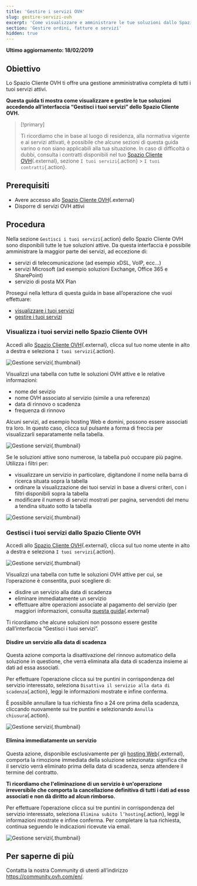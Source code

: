 ```yaml
---
title: 'Gestire i servizi OVH'
slug: gestire-servizi-ovh
excerpt: 'Come visualizzare e amministrare le tue soluzioni dallo Spazio Cliente OVH'
section: 'Gestire ordini, fatture e servizi'
hidden: true
---
```


**Ultimo aggiornamento: 18/02/2019**

## Obiettivo

Lo Spazio Cliente OVH ti offre una gestione amministrativa completa di tutti i tuoi servizi attivi. 

**Questa guida ti mostra come visualizzare e gestire le tue soluzioni accedendo all’interfaccia “Gestisci i tuoi servizi” dello Spazio Cliente OVH.**

> [!primary]
>
> Ti ricordiamo che in base al luogo di residenza, alla normativa vigente e ai servizi attivati, è possibile che alcune sezioni di questa guida varino o non siano applicabili alla tua situazione. In caso di difficoltà o dubbi, consulta i contratti disponibili nel tuo [Spazio Cliente OVH](https://www.ovh.com/auth/?action=gotomanager&from=https://www.ovh.it/&ovhSubsidiary=it){.external}, sezione `I tuoi servizi`{.action} > `I tuoi contratti`{.action}.
>

## Prerequisiti

- Avere accesso allo [Spazio Cliente OVH](https://www.ovh.com/auth/?action=gotomanager&from=https://www.ovh.it/&ovhSubsidiary=it){.external}
- Disporre di servizi OVH attivi

## Procedura

Nella sezione `Gestisci i tuoi servizi`{.action} dello Spazio Cliente OVH sono disponibili tutte le tue soluzioni attive. Da questa interfaccia è possibile amministrare la maggior parte dei servizi, ad eccezione di:

- servizi di telecomunicazione (ad esempio xDSL, VoIP, ecc...)
- servizi Microsoft (ad esempio soluzioni Exchange, Office 365 e SharePoint)
- servizio di posta MX Plan

Prosegui nella lettura di questa guida in base all’operazione che vuoi effettuare:

- [visualizzare i tuoi servizi](./#visualizza-i-tuoi-servizi-nello-spazio-cliente-ovh)
- [gestire i tuoi servizi](./#gestisci-i-tuoi-servizi-dallo-spazio-cliente-ovh)

### Visualizza i tuoi servizi nello Spazio Cliente OVH

Accedi allo [Spazio Cliente OVH](https://www.ovhtelecom.fr/manager/auth/?action=gotomanager){.external}, clicca sul tuo nome utente in alto a destra e seleziona `I tuoi servizi`{.action}.

![Gestione servizi](images/manage-ovh-services-step1.png){.thumbnail}

Visualizzi una tabella con tutte le soluzioni OVH attive e le relative informazioni:

- nome del sevizio
- nome OVH associato al servizio (simile a una referenza)
- data di rinnovo o scadenza
- frequenza di rinnovo

Alcuni servizi, ad esempio hosting Web e domini, possono essere associati tra loro. In questo caso, clicca sul pulsante a forma di freccia per visualizzarli separatamente nella tabella.

![Gestione servizi](images/manage-ovh-services-step2.png){.thumbnail}

Se le soluzioni attive sono numerose, la tabella può occupare più pagine. Utilizza i filtri per:

- visualizzare un servizio in particolare, digitandone il nome nella barra di ricerca situata sopra la tabella
- ordinare la visualizzazione dei tuoi servizi in base a diversi criteri, con i filtri disponibili sopra la tabella 
- modificare il numero di servizi mostrati per pagina, servendoti del menu a tendina situato sotto la tabella

![Gestione servizi](images/manage-ovh-services-step3.png){.thumbnail}

### Gestisci i tuoi servizi dallo Spazio Cliente OVH

Accedi allo [Spazio Cliente OVH](https://www.ovhtelecom.fr/manager/auth/?action=gotomanager){.external}, clicca sul tuo nome utente in alto a destra e seleziona `I tuoi servizi`{.action}.

![Gestione servizi](images/manage-ovh-services-step1.png){.thumbnail}

Visualizzi una tabella con tutte le soluzioni OVH attive per cui, se l’operazione è consentita, puoi scegliere di:

- disdire un servizio alla data di scadenza
- eliminare immediatamente un servizio
- effettuare altre operazioni associate al pagamento del servizio (per maggiori informazioni, consulta [questa guida](https://docs.ovh.com/it/billing/imposta_il_rinnovo_automatico_dei_tuoi_servizi_ovh/){.external}

Ti ricordiamo che alcune soluzioni non possono essere gestite dall’interfaccia “Gestisci i tuoi servizi”.

#### Disdire un servizio alla data di scadenza

Questa azione comporta la disattivazione del rinnovo automatico della soluzione in questione, che verrà eliminata alla data di scadenza insieme ai dati ad essa associati. 

Per effettuare l’operazione clicca sui tre puntini in corrispondenza del servizio interessato, seleziona `Disattiva il servizio alla data di scadenza`{.action}, leggi le informazioni mostrate e infine conferma.

È possibile annullare la tua richiesta fino a 24 ore prima della scadenza, cliccando nuovamente sui tre puntini e selezionando `Annulla chiusura`{.action}.

![Gestione servizi](images/manage-ovh-services-step4.png){.thumbnail}

#### Elimina immediatamente un servizio

Questa azione, disponibile esclusivamente per gli [hosting Web](https://www.ovhcloud.com/it/web-hosting/){.external}, comporta la rimozione immediata della soluzione selezionata: significa che il servizio verrà eliminato prima della data di scadenza, senza attendere il termine del contratto.

**Ti ricordiamo che l'eliminazione di un servizio è un'operazione irreversibile che comporta la cancellazione definitiva di tutti i dati ad esso associati e non dà diritto ad alcun rimborso.**  

Per effettuare l’operazione clicca sui tre puntini in corrispondenza del servizio interessato, seleziona `Elimina subito l’hosting`{.action}, leggi le informazioni mostrate e infine conferma. Per completare la tua richiesta, continua seguendo le indicazioni ricevute via email.

![Gestione servizi](images/manage-ovh-services-step5.png){.thumbnail}

## Per saperne di più

Contatta la nostra Community di utenti all’indirizzo <https://community.ovh.com/en/>.
